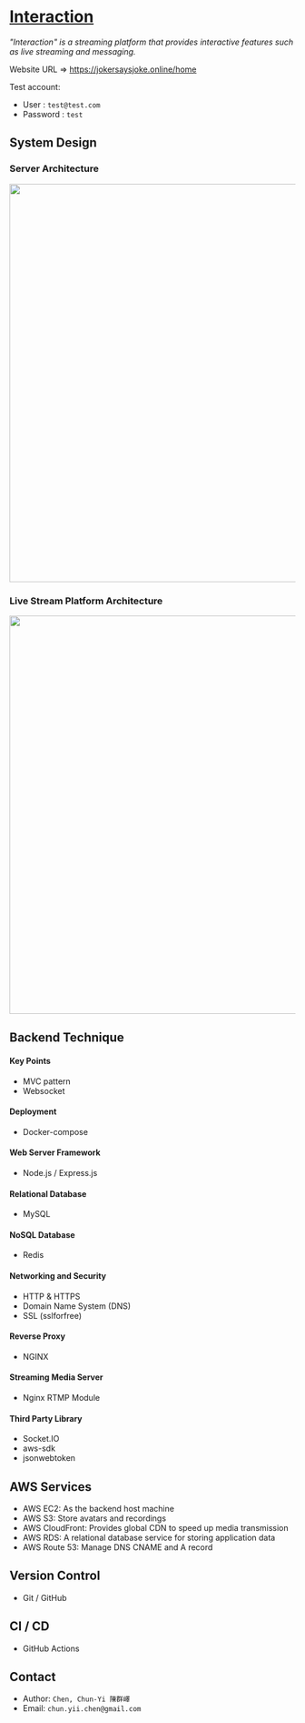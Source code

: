 # [Interaction](https://jokersaysjoke.online/home)
*"Interaction" is a streaming platform that provides interactive features such as live streaming and messaging.*

Website URL => <https://jokersaysjoke.online/home>

Test account:
- User : `test@test.com`
- Password : `test`

## System Design
### Server Architecture
<img src='https://github.com/jokersaysjoke/interaction/assets/110945189/e337d031-0ff7-45a4-aaee-835e473dcba3' width='700px'>


### Live Stream Platform Architecture
<img src='https://github.com/jokersaysjoke/interaction/assets/110945189/488daf04-ae8b-40a6-b788-979da51c1d00' width='700px'>

## Backend Technique
#### Key Points
- MVC pattern
- Websocket

#### Deployment
- Docker-compose

#### Web Server Framework
- Node.js / Express.js

#### Relational Database
- MySQL

#### NoSQL Database
- Redis

#### Networking and Security
- HTTP & HTTPS
- Domain Name System (DNS)
- SSL (sslforfree)

#### Reverse Proxy
- NGINX

#### Streaming Media Server
- Nginx RTMP Module

#### Third Party Library
- Socket.IO
- aws-sdk
- jsonwebtoken

## AWS Services
- AWS EC2: As the backend host machine
- AWS S3: Store avatars and recordings
- AWS CloudFront: Provides global CDN to speed up media transmission
- AWS RDS: A relational database service for storing application data
- AWS Route 53: Manage DNS CNAME and A record

## Version Control
- Git / GitHub

## CI / CD
- GitHub Actions

## Contact
- Author: `Chen, Chun-Yi 陳群嶧`
- Email: `chun.yii.chen@gmail.com`
